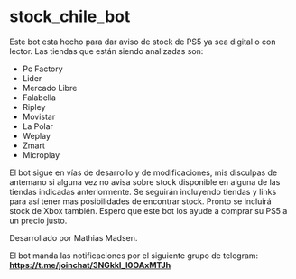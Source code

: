 # stock_chile_bot
Este bot esta hecho para dar aviso de stock de PS5 ya sea digital o con lector. Las tiendas que están siendo analizadas son: 

* Pc Factory
* Lider
* Mercado Libre
* Falabella
* Ripley
* Movistar
* La Polar
* Weplay
* Zmart
* Microplay

El bot sigue en vías de desarrollo y de modificaciones, mis disculpas de antemano si alguna vez no avisa sobre stock disponible en alguna de las tiendas indicadas anteriormente. Se seguirán incluyendo tiendas y links para así tener mas posibilidades de encontrar stock. Pronto se incluirá stock de Xbox también. Espero que este bot los ayude a comprar su PS5 a un precio justo.

Desarrollado por Mathias Madsen.

El bot manda las notificaciones por el siguiente grupo de telegram: **https://t.me/joinchat/3NGkkI_l0OAxMTJh**
